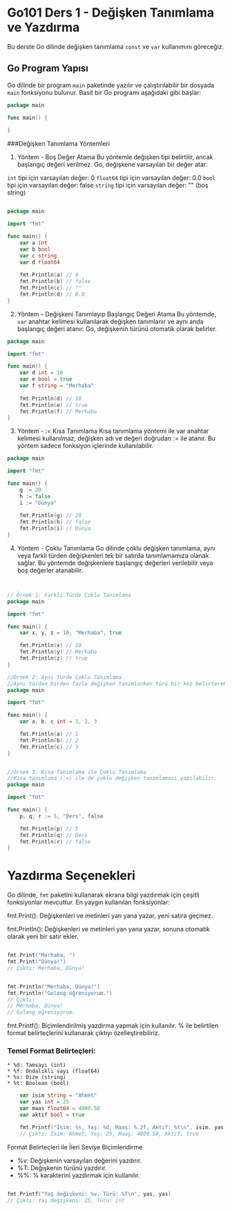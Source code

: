 # Go101 Ders 1 - Değişken Tanımlama ve Yazdırma

Bu derste Go dilinde değişken tanımlama  `const` ve `var` kullanımını göreceğiz.

## Go Program Yapısı

Go dilinde bir program `main` paketinde yazılır ve çalıştırılabilir bir dosyada `main` fonksiyonu bulunur. Basit bir Go programı aşağıdaki gibi başlar:

```go
package main

func main() {
      
}

```

###Değişken Tanımlama Yöntemleri
1. Yöntem - Boş Değer Atama
Bu yöntemle değişken tipi belirtilir, ancak başlangıç değeri verilmez. Go, değişkene varsayılan bir değer atar:

`int` tipi için varsayılan değer: 0
`float64` tipi için varsayılan değer: 0.0
`bool` tipi için varsayılan değer: false
`string` tipi için varsayılan değer: "" (boş string)


```go

package main

import "fmt"

func main() {
    var a int
    var b bool
    var c string
    var d float64
    
    fmt.Println(a) // 0
    fmt.Println(b) // false
    fmt.Println(c) // ""
    fmt.Println(d) // 0.0
}
```

2. Yöntem - Değişkeni Tanımlayıp Başlangıç Değeri Atama
Bu yöntemde, `var` anahtar kelimesi kullanılarak değişken tanımlanır ve aynı anda başlangıç değeri atanır. Go, değişkenin türünü otomatik olarak belirler.

```go
package main

import "fmt"

func main() {
    var d int = 10
    var e bool = true
    var f string = "Merhaba"
    
    fmt.Println(d) // 10
    fmt.Println(e) // true
    fmt.Println(f) // Merhaba
}
```

3. Yöntem - := Kısa Tanımlama
Kısa tanımlama yöntemi ile var anahtar kelimesi kullanılmaz; değişken adı ve değeri doğrudan := ile atanır. Bu yöntem sadece fonksiyon içlerinde kullanılabilir.

```go
package main

import "fmt"

func main() {
    g := 20
    h := false
    i := "Dünya"
    
    fmt.Println(g) // 20
    fmt.Println(h) // false
    fmt.Println(i) // Dünya
}
```

4. Yöntem - Çoklu Tanımlama
Go dilinde çoklu değişken tanımlama, aynı veya farklı türden değişkenleri tek bir satırda tanımlamamıza olanak sağlar. Bu yöntemde değişkenlere başlangıç değerleri verilebilir veya boş değerler atanabilir.

```go


// Örnek 1: Farklı Türde Çoklu Tanımlama
package main

import "fmt"

func main() {
    var x, y, z = 10, "Merhaba", true

    fmt.Println(x) // 10
    fmt.Println(y) // Merhaba
    fmt.Println(z) // true
}
```


```go
//Örnek 2: Aynı Türde Çoklu Tanımlama
//Aynı türden birden fazla değişken tanımlarken türü bir kez belirterek var anahtar kelimesi ile tanımlayabiliriz.
package main

import "fmt"

func main() {
    var a, b, c int = 1, 2, 3

    fmt.Println(a) // 1
    fmt.Println(b) // 2
    fmt.Println(c) // 3
}
```


```go

//Örnek 3: Kısa Tanımlama ile Çoklu Tanımlama
//Kısa tanımlama (:=) ile de çoklu değişken tanımlaması yapılabilir.
package main

import "fmt"

func main() {
    p, q, r := 5, "Ders", false

    fmt.Println(p) // 5
    fmt.Println(q) // Ders
    fmt.Println(r) // false
}
```


# Yazdırma Seçenekleri
Go dilinde, `fmt` paketini kullanarak ekrana bilgi yazdırmak için çeşitli fonksiyonlar mevcuttur. En yaygın kullanılan fonksiyonlar:


fmt.Print(): Değişkenleri ve metinleri yan yana yazar, yeni satıra geçmez.

fmt.Println(): Değişkenleri ve metinleri yan yana yazar, sonuna otomatik olarak yeni bir satır ekler.

```go

fmt.Print("Merhaba, ")
fmt.Print("Dünya!")
// Çıktı: Merhaba, Dünya!


fmt.Println("Merhaba, Dünya!")
fmt.Println("Golang öğreniyorum.")
// Çıktı:
// Merhaba, Dünya!
// Golang öğreniyorum.


```


fmt.Printf(): Biçimlendirilmiş yazdırma yapmak için kullanılır. % ile belirtilen format belirteçlerini kullanarak çıktıyı özelleştirebiliriz.

### Temel Format Belirteçleri:
    * %d: Tamsayı (int)
    * %f: Ondalıklı sayı (float64)
    * %s: Dize (string)
    * %t: Boolean (bool)

```go
    var isim string = "Ahmet"
    var yas int = 25
    var maas float64 = 4000.50
    var aktif bool = true

    fmt.Printf("İsim: %s, Yaş: %d, Maaş: %.2f, Aktif: %t\n", isim, yas, maas, aktif)
    // Çıktı: İsim: Ahmet, Yaş: 25, Maaş: 4000.50, Aktif: true
```

Format Belirteçleri ile İleri Seviye Biçimlendirme

   * %v: Değişkenin varsayılan değerini yazdırır.
   * %T: Değişkenin türünü yazdırır.
   * %%: % karakterini yazdırmak için kullanılır.

```go

fmt.Printf("Yaş değişkeni: %v, Türü: %T\n", yas, yas)
// Çıktı: Yaş değişkeni: 25, Türü: int

```

